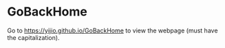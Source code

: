# GoBackHome

Go to https://yijio.github.io/GoBackHome to view the webpage (must have the capitalization).
